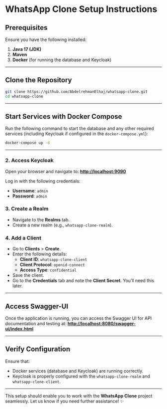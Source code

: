 # WhatsApp Clone Setup Instructions

## Prerequisites
Ensure you have the following installed:

1. **Java 17 (JDK)**
2. **Maven**
3. **Docker** (for running the database and Keycloak)

---

## Clone the Repository
```bash
git clone https://github.com/AbdelrehmanElhaj/whatsapp-clone.git
cd whatsapp-clone
```

---

## Start Services with Docker Compose
Run the following command to start the database and any other required services (including Keycloak if configured in the `docker-compose.yml`):
```bash
docker-compose up -d
```

---


### 2. Access Keycloak
Open your browser and navigate to:
**[http://localhost:9090](http://localhost:9090)**  

Log in with the following credentials:
- **Username**: `admin`
- **Password**: `admin`

### 3. Create a Realm
- Navigate to the **Realms** tab.
- Create a new realm (e.g., `whatsapp-clone-realm`).

### 4. Add a Client
- Go to **Clients** > **Create**.
- Enter the following details:
  - **Client ID**: `whatsapp-clone-client`
  - **Client Protocol**: `openid-connect`
  - **Access Type**: `confidential`
- Save the client.
- Go to the **Credentials** tab and note the **Client Secret**. You’ll need this later.

---

## Access Swagger-UI
Once the application is running, you can access the Swagger UI for API documentation and testing at:
**[http://localhost:8080/swagger-ui/index.html](http://localhost:8080/swagger-ui/index.html)**

---

## Verify Configuration
Ensure that:
- Docker services (database and Keycloak) are running correctly.
- Keycloak is properly configured with the `whatsapp-clone-realm` and `whatsapp-clone-client`.

---

This setup should enable you to work with the **WhatsApp Clone** project seamlessly. Let us know if you need further assistance! ✨
